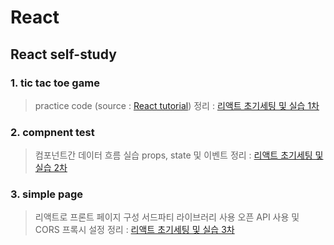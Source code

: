 # React
## React self-study 

### 1. tic tac toe game

>practice code (source : [React tutorial](https://reactjs.org/tutorial/tutorial.html))
>정리 : [리액트 초기세팅 및 실습 1차](https://kline1103.tistory.com/55?category=426769)

### 2. compnent test

>컴포넌트간 데이터 흐름 실습
>props, state 및 이벤트 
>정리 : [리액트 초기세팅 및 실습 2차](https://kline1103.tistory.com/65?category=426769)


### 3. simple page

>리액트로 프론트 페이지 구성
>서드파티 라이브러리 사용
>오픈 API 사용 및 CORS 프록시 설정
>정리 : [리액트 초기세팅 및 실습 3차](https://kline1103.tistory.com/67?category=426769)